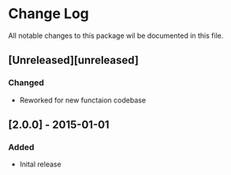 # Change Log
All notable changes to this package wil be documented in this file.

## [Unreleased][unreleased]
### Changed
- Reworked for new functaion codebase

## [2.0.0] - 2015-01-01
### Added
- Inital release

